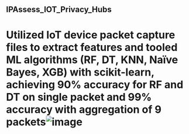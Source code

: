 ## IPAssess_IOT_Privacy_Hubs
# Utilized IoT device packet capture files to extract features and tooled ML algorithms (RF, DT, KNN, Naïve Bayes, XGB) with scikit-learn, achieving 90% accuracy for RF and DT on single packet and 99% accuracy with aggregation of 9 packets![image](https://github.com/aniketd2909/IPAssess_IOT_Privacy_Hubs/assets/44261210/a24b708a-3ea9-41df-b148-998970642f4a)

